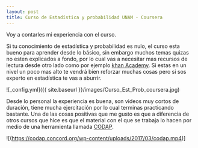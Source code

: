 ```yaml
---
layout: post
title: Curso de Estadística y probabilidad UNAM - Coursera 
---
```


Voy a contarles mi experiencia con el curso.

Si tu conocimiento de estadística y probabilidad es nulo, el curso esta bueno para aprender desde lo básico, sin embargo muchos temas quizas no esten explicados a fondo, por lo cual vas a necesitar mas recursos de lectura desde otro lado como por ejemplo [khan Academy](https://es.khanacademy.org/).
Si estas en un nivel un poco mas alto te vendrá bien reforzar muchas cosas pero si sos experto en estadística te vas a aburrir.

![_config.yml]({{ site.baseurl }}/images/Curso_Est_Prob_coursera.jpg)

Desde lo personal la experiencia es buena, son videos muy cortos de duración, tiene mucha ejercitación por lo cual terminas practicando bastante.
Una de las cosas positivas que me gusto es que a diferencia de otros cursos que hice es que el material con el que se 
trabaja lo hacen por medio de una herramienta llamada [CODAP](https://codap.concord.org/).


![(https://codap.concord.org/wp-content/uploads/2017/03/codap.mp4)]
